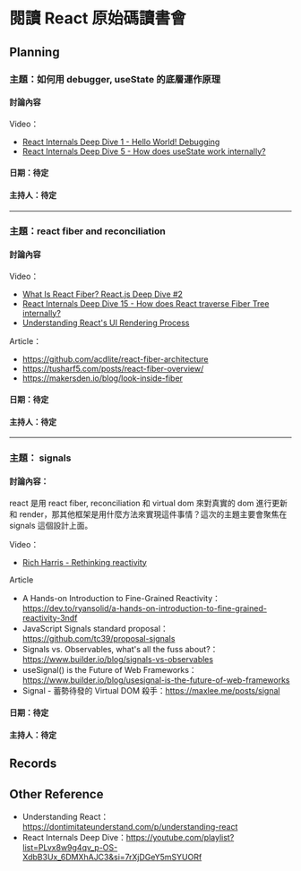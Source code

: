 # 閱讀 React 原始碼讀書會

## Planning

### 主題：如何用 debugger, useState 的底層運作原理

#### 討論內容

Video：
- [React Internals Deep Dive 1 - Hello World! Debugging](https://www.youtube.com/watch?v=OcB3rTln-fI&list=PLvx8w9g4qv_p-OS-XdbB3Ux_6DMXhAJC3&index=1)
- [React Internals Deep Dive 5 - How does useState work internally?](https://www.youtube.com/watch?v=svaUEHMuv9w&list=PLvx8w9g4qv_p-OS-XdbB3Ux_6DMXhAJC3&index=5)

#### 日期：待定  
#### 主持人：待定  

---

### 主題：react fiber and reconciliation

#### 討論內容

Video：
- [What Is React Fiber? React.js Deep Dive #2](https://www.youtube.com/watch?v=0ympFIwQFJw&list=PLxRVWC-K96b0ktvhd16l3xA6gncuGP7gJ&index=2)
- [React Internals Deep Dive 15 - How does React traverse Fiber Tree internally?](https://www.youtube.com/watch?v=3nwupG2Joaw&list=PLvx8w9g4qv_p-OS-XdbB3Ux_6DMXhAJC3&index=15)
- [Understanding React's UI Rendering Process](https://www.youtube.com/watch?v=i793Qm6kv3U)

Article：
- https://github.com/acdlite/react-fiber-architecture
- https://tusharf5.com/posts/react-fiber-overview/
- https://makersden.io/blog/look-inside-fiber

#### 日期：待定  
#### 主持人：待定  

---

### 主題： signals

#### 討論內容：

react 是用 react fiber, reconciliation 和 virtual dom 來對真實的 dom 進行更新和 render，那其他框架是用什麼方法來實現這件事情？這次的主題主要會聚焦在 signals 這個設計上面。

Video：
- [Rich Harris - Rethinking reactivity](https://www.youtube.com/watch?v=AdNJ3fydeao)

Article
- A Hands-on Introduction to Fine-Grained Reactivity：https://dev.to/ryansolid/a-hands-on-introduction-to-fine-grained-reactivity-3ndf
- JavaScript Signals standard proposal：https://github.com/tc39/proposal-signals
- Signals vs. Observables, what's all the fuss about?：https://www.builder.io/blog/signals-vs-observables
- useSignal() is the Future of Web Frameworks：https://www.builder.io/blog/usesignal-is-the-future-of-web-frameworks
- Signal - 蓄勢待發的 Virtual DOM 殺手：https://maxlee.me/posts/signal

#### 日期：待定  
#### 主持人：待定  

## Records

## Other Reference

- Understanding React：https://dontimitateunderstand.com/p/understanding-react
- React Internals Deep Dive：https://youtube.com/playlist?list=PLvx8w9g4qv_p-OS-XdbB3Ux_6DMXhAJC3&si=7rXjDGeY5mSYUORf
